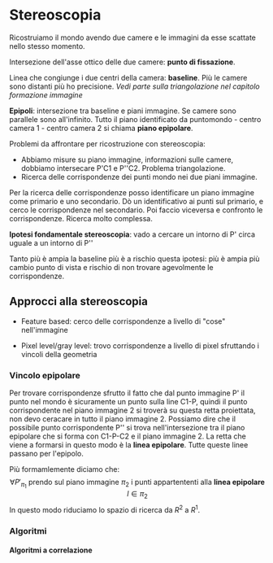 # Stereoscopia

Ricostruiamo il mondo avendo due camere e le immagini da esse scattate nello stesso momento.

Intersezione dell'asse ottico delle due camere: **punto di fissazione**. 

Linea che congiunge i due centri della camera: **baseline**. Più le camere sono distanti più ho precisione. *Vedi parte sulla triangolazione nel capitolo formazione immagine*

**Epipoli**: intersezione tra baseline e piani immagine. Se camere sono parallele sono all'infinito.
Tutto il piano identificato da puntomondo - centro camera 1 - centro camera 2 si chiama **piano epipolare**.

Problemi da affrontare per ricostruzione con stereoscopia:
- Abbiamo misure su piano immagine, informazioni sulle camere, dobbiamo intersecare P'C1 e P''C2. Problema triangolazione.
- Ricerca delle corrispondenze dei punti mondo nei due piani immagine.

Per la ricerca delle corrispondenze posso identificare un piano immagine come primario e uno secondario. Dò un identificativo ai punti sul primario, e cerco le corrispondenze nel secondario.
Poi faccio viceversa e confronto le corrispondenze.
Ricerca molto complessa.

**Ipotesi fondamentale stereoscopia**: vado a cercare un intorno di P' circa uguale a un intorno di P''

Tanto più è ampia la baseline più è a rischio questa ipotesi: più è ampia più cambio punto di vista e rischio di non trovare agevolmente le corrispondenze.

## Approcci alla stereoscopia

- Feature based: cerco delle corrispondenze a livello di "cose" nell'immagine

- Pixel level/gray level: trovo corrispondenze a livello di pixel sfruttando i vincoli della geometria


### Vincolo epipolare

Per trovare corrispondenze sfrutto il fatto che dal punto immagine P' il punto nel mondo è sicuramente un punto sulla line C1-P, quindi il punto corrispondente nel piano immagine 2 si troverà su questa retta proiettata, non devo ceracare in tutto il piano immagine 2.
Possiamo dire che il possibile punto corrispondente P'' si trova nell'intersezione tra il piano epipolare che si forma con C1-P-C2 e il piano immagine 2. La retta che viene a formarsi in questo modo è la **linea epipolare**.
Tutte queste linee passano per l'epipolo.

Più formamlemente diciamo che:
$$
\forall P'_{\pi_{1}} \text{ prendo sul piano immagine } \pi_{2} \text{ i punti appartententi alla } \textbf{linea epipolare } l \in \pi_{2}
$$
In questo modo riduciamo lo spazio di ricerca da $R^2$ a $R^1$.

### Algoritmi

#### Algoritmi a correlazione

